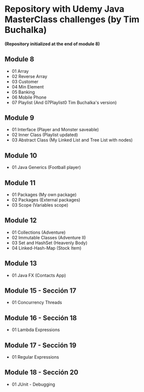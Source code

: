 # Repository with Udemy Java MasterClass challenges (by Tim Buchalka)
#### (Repository initialized at the end of module 8)

## Module 8
* 01 Array
* 02 Reverse Array
* 03 Customer
* 04 Min Element
* 05 Banking
* 06 Mobile Phone
* 07 Playlist (And 07Playlist0 Tim Buchalka's version)

## Module 9
* 01 Interface (Player and Monster saveable)
* 02 Inner Class (Playlist updated)
* 03 Abstract Class (My Linked List and Tree List with nodes)

## Module 10
* 01 Java Generics (Football player)

## Module 11
* 01 Packages (My own package)
* 02 Packages (External packages)
* 03 Scope (Variables scope)

## Module 12
* 01 Collections (Adventure)
* 02 Immutable Classes (Adventure II)
* 03 Set and HashSet (Heavenly Body)
* 04 Linked-Hash-Map (Stock Item)

## Module 13
* 01 Java FX (Contacts App)

## Module 15 - Sección 17
* 01 Concurrency Threads

## Module 16 - Sección 18
* 01 Lambda Expressions

## Module 17 - Sección 19
* 01 Regular Expressions

## Module 18 - Sección 20
* 01 JUnit - Debugging